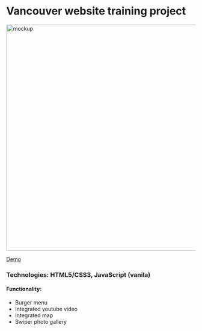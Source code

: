 # Vancouver website  training project

<img src="https://cdn.glitch.global/b796fac7-8be1-47ea-bf80-36d588d7054b/mock2.png?v=1706743588390" alt="mockup" width="600px">

[Demo](https://html-proj-4-darla.glitch.me/)

<h3>Technologies: HTML5/CSS3, JavaScript (vanila)</h3>

<h4>Functionality:</h4>
 <ul> 
  <li> Burger menu</li>
  <li> Integrated youtube video</li>
  <li> Integrated map</li>
  <li> Swiper photo gallery</li>
 </ul>
